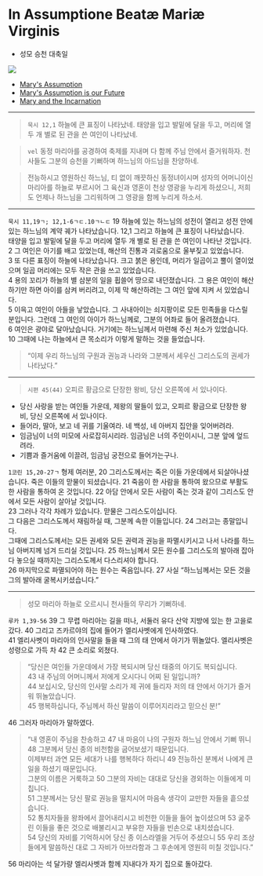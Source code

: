 # In Assumptione Beatæ Mariæ Virginis  

- 성모 승천 대축일  

![](https://www.ncronline.org/files/styles/article_one_third_width/public/Assumption_2.jpg?itok=hfgwad1l)  

- [Mary's Assumption](https://www.ncronline.org/spirituality/pencil-preaching/pencil-preaching/marys-assumption)   
- [Mary's Assumption is our Future](https://www.ncronline.org/news/spirituality/pencil-preaching/marys-assumption-our-future)  
- [Mary and the Incarnation](https://www.ncronline.org/news/spirituality/pencil-preaching/mary-and-incarnation)


----

> `묵시 12,1` 하늘에 큰 표징이 나타났네. 태양을 입고 발밑에 달을 두고, 머리에 열두 개 별로 된 관을 쓴 여인이 나타났네.

> `vel` 동정 마리아를 공경하여 축제를 지내며 다 함께 주님 안에서 즐거워하자. 천사들도 그분의 승천을 기뻐하며 하느님의 아드님을 찬양하네.

> 전능하시고 영원하신 하느님, 티 없이 깨끗하신 동정녀이시며 성자의 어머니이신 마리아를 하늘로 부르시어 그 육신과 영혼이 천상 영광을 누리게 하셨으니, 저희도 언제나 하느님을 그리워하며 그 영광을 함께 누리게 하소서.

----

`묵시 11,19ㄱ; 12,1-6ㄱㄷ.10ㄱㄴㄷ` 19 하늘에 있는 하느님의 성전이 열리고 성전 안에 있는 하느님의 계약 궤가 나타났습니다. 12,1 그리고 하늘에 큰 표징이 나타났습니다.  
태양을 입고 발밑에 달을 두고 머리에 열두 개 별로 된 관을 쓴 여인이 나타난 것입니다.  
2 그 여인은 아기를 배고 있었는데, 해산의 진통과 괴로움으로 울부짖고 있었습니다.  
3 또 다른 표징이 하늘에 나타났습니다. 크고 붉은 용인데, 머리가 일곱이고 뿔이 열이었으며 일곱 머리에는 모두 작은 관을 쓰고 있었습니다.  
4 용의 꼬리가 하늘의 별 삼분의 일을 휩쓸어 땅으로 내던졌습니다. 그 용은 여인이 해산하기만 하면 아이를 삼켜 버리려고, 이제 막 해산하려는 그 여인 앞에 지켜 서 있었습니다.  
5 이윽고 여인이 아들을 낳았습니다. 그 사내아이는 쇠지팡이로 모든 민족들을 다스릴 분입니다. 그런데 그 여인의 아이가 하느님께로, 그분의 어좌로 들어 올려졌습니다.  
6 여인은 광야로 달아났습니다. 거기에는 하느님께서 마련해 주신 처소가 있었습니다.  
10 그때에 나는 하늘에서 큰 목소리가 이렇게 말하는 것을 들었습니다.  
> “이제 우리 하느님의 구원과 권능과 나라와 그분께서 세우신 그리스도의 권세가 나타났다.”  
  
----

> `시편 45(44)` 오피르 황금으로 단장한 왕비, 당신 오른쪽에 서 있나이다.  
- 당신 사랑을 받는 여인들 가운데, 제왕의 딸들이 있고, 오피르 황금으로 단장한 왕비, 당신 오른쪽에 서 있나이다.  
- 들어라, 딸아, 보고 네 귀를 기울여라. 네 백성, 네 아버지 집안을 잊어버려라.  
- 임금님이 너의 미모에 사로잡히시리라. 임금님은 너의 주인이시니, 그분 앞에 엎드려라.  
- 기쁨과 즐거움에 이끌려, 임금님 궁전으로 들어가는구나.  

`1코린 15,20-27ㄱ` 형제 여러분, 20 그리스도께서는 죽은 이들 가운데에서 되살아나셨습니다. 죽은 이들의 맏물이 되셨습니다. 21 죽음이 한 사람을 통하여 왔으므로 부활도 한 사람을 통하여 온 것입니다. 22 아담 안에서 모든 사람이 죽는 것과 같이 그리스도 안에서 모든 사람이 살아날 것입니다.   
23 그러나 각각 차례가 있습니다. 맏물은 그리스도이십니다.  
그 다음은 그리스도께서 재림하실 때, 그분께 속한 이들입니다. 24 그러고는 종말입니다.  
그때에 그리스도께서는 모든 권세와 모든 권력과 권능을 파멸시키시고 나서 나라를 하느님 아버지께 넘겨 드리실 것입니다.
25 하느님께서 모든 원수를 그리스도의 발아래 잡아다 놓으실 때까지는 그리스도께서 다스리셔야 합니다.  
26 마지막으로 파멸되어야 하는 원수는 죽음입니다. 27 사실 “하느님께서는 모든 것을 그의 발아래 굴복시키셨습니다.”

----

> 성모 마리아 하늘로 오르시니 천사들의 무리가 기뻐하네.

`루카 1,39-56` 39 그 무렵 마리아는 길을 떠나, 서둘러 유다 산악 지방에 있는 한 고을로 갔다. 40 그리고 즈카르야의 집에 들어가 엘리사벳에게 인사하였다.  
41 엘리사벳이 마리아의 인사말을 들을 때 그의 태 안에서 아기가 뛰놀았다. 엘리사벳은 성령으로 가득 차 42 큰 소리로 외쳤다.  
> “당신은 여인들 가운데에서 가장 복되시며 당신 태중의 아기도 복되십니다.  
43 내 주님의 어머니께서 저에게 오시다니 어찌 된 일입니까?  
44 보십시오, 당신의 인사말 소리가 제 귀에 들리자 저의 태 안에서 아기가 즐거워 뛰놀았습니다.  
45 행복하십니다, 주님께서 하신 말씀이 이루어지리라고 믿으신 분!”  

46 그러자 마리아가 말하였다.  
> “내 영혼이 주님을 찬송하고 47 내 마음이 나의 구원자 하느님 안에서 기뻐 뛰니 48 그분께서 당신 종의 비천함을 굽어보셨기 때문입니다.  
이제부터 과연 모든 세대가 나를 행복하다 하리니 49 전능하신 분께서 나에게 큰일을 하셨기 때문입니다.  
그분의 이름은 거룩하고 50 그분의 자비는 대대로 당신을 경외하는 이들에게 미칩니다.  
51 그분께서는 당신 팔로 권능을 떨치시어 마음속 생각이 교만한 자들을 흩으셨습니다.  
52 통치자들을 왕좌에서 끌어내리시고 비천한 이들을 들어 높이셨으며 53 굶주린 이들을 좋은 것으로 배불리시고 부유한 자들을 빈손으로 내치셨습니다.  
54 당신의 자비를 기억하시어 당신 종 이스라엘을 거두어 주셨으니 55 우리 조상들에게 말씀하신 대로 그 자비가 아브라함과 그 후손에게 영원히 미칠 것입니다.”   

56 마리아는 석 달가량 엘리사벳과 함께 지내다가 자기 집으로 돌아갔다.